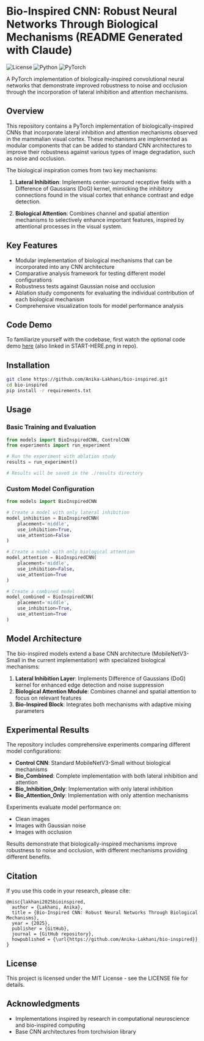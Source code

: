 # Bio-Inspired CNN: Robust Neural Networks Through Biological Mechanisms (README Generated with Claude)

![License](https://img.shields.io/badge/license-MIT-blue.svg)
![Python](https://img.shields.io/badge/python-3.7%2B-blue)
![PyTorch](https://img.shields.io/badge/pytorch-1.9%2B-orange)

A PyTorch implementation of biologically-inspired convolutional neural networks that demonstrate improved robustness to noise and occlusion through the incorporation of lateral inhibition and attention mechanisms.

## Overview

This repository contains a PyTorch implementation of biologically-inspired CNNs that incorporate lateral inhibition and attention mechanisms observed in the mammalian visual cortex. These mechanisms are implemented as modular components that can be added to standard CNN architectures to improve their robustness against various types of image degradation, such as noise and occlusion.

The biological inspiration comes from two key mechanisms:

1. **Lateral Inhibition**: Implements center-surround receptive fields with a Difference of Gaussians (DoG) kernel, mimicking the inhibitory connections found in the visual cortex that enhance contrast and edge detection.

2. **Biological Attention**: Combines channel and spatial attention mechanisms to selectively enhance important features, inspired by attentional processes in the visual system.

## Key Features

- Modular implementation of biological mechanisms that can be incorporated into any CNN architecture
- Comparative analysis framework for testing different model configurations
- Robustness tests against Gaussian noise and occlusion
- Ablation study components for evaluating the individual contribution of each biological mechanism
- Comprehensive visualization tools for model performance analysis

## Code Demo

To familiarize yourself with the codebase, first watch the optional code demo [here](tinyurl.com/anika-bio-inspired) (also linked in START-HERE.png in repo).

## Installation

```bash
git clone https://github.com/Anika-Lakhani/bio-inspired.git
cd bio-inspired
pip install -r requirements.txt
```

## Usage

### Basic Training and Evaluation

```python
from models import BioInspiredCNN, ControlCNN
from experiments import run_experiment

# Run the experiment with ablation study
results = run_experiment()

# Results will be saved in the ./results directory
```

### Custom Model Configuration

```python
from models import BioInspiredCNN

# Create a model with only lateral inhibition
model_inhibition = BioInspiredCNN(
    placement='middle',
    use_inhibition=True,
    use_attention=False
)

# Create a model with only biological attention
model_attention = BioInspiredCNN(
    placement='middle', 
    use_inhibition=False, 
    use_attention=True
)

# Create a combined model
model_combined = BioInspiredCNN(
    placement='middle',
    use_inhibition=True,
    use_attention=True
)
```

## Model Architecture

The bio-inspired models extend a base CNN architecture (MobileNetV3-Small in the current implementation) with specialized biological mechanisms:

1. **Lateral Inhibition Layer**: Implements Difference of Gaussians (DoG) kernel for enhanced edge detection and noise suppression
2. **Biological Attention Module**: Combines channel and spatial attention to focus on relevant features
3. **Bio-Inspired Block**: Integrates both mechanisms with adaptive mixing parameters

## Experimental Results

The repository includes comprehensive experiments comparing different model configurations:

- **Control CNN**: Standard MobileNetV3-Small without biological mechanisms
- **Bio_Combined**: Complete implementation with both lateral inhibition and attention
- **Bio_Inhibition_Only**: Implementation with only lateral inhibition
- **Bio_Attention_Only**: Implementation with only attention mechanisms

Experiments evaluate model performance on:
- Clean images
- Images with Gaussian noise
- Images with occlusion

Results demonstrate that biologically-inspired mechanisms improve robustness to noise and occlusion, with different mechanisms providing different benefits.

## Citation

If you use this code in your research, please cite:

```
@misc{lakhani2025bioinspired,
  author = {Lakhani, Anika},
  title = {Bio-Inspired CNN: Robust Neural Networks Through Biological Mechanisms},
  year = {2025},
  publisher = {GitHub},
  journal = {GitHub repository},
  howpublished = {\url{https://github.com/Anika-Lakhani/bio-inspired}}
}
```

## License

This project is licensed under the MIT License - see the LICENSE file for details.

## Acknowledgments

- Implementations inspired by research in computational neuroscience and bio-inspired computing
- Base CNN architectures from torchvision library
